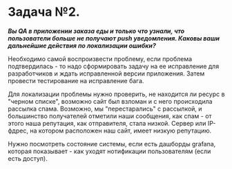 # **Задача №2.**
***Вы QA в приложении заказа еды и только что узнали, что пользователи больше не получают push уведомления. Каковы ваши дальнейшие действия по локализации ошибки?***

Необходимо самой воспроизвести проблему, если проблема подтвердилась - то надо сформировать задачу на ее исправление для разработчиков и ждать исправленной версии приложения. Затем провести тестирование на исправление бага. 

Для локализации проблемы нужно проверить, не находится ли ресурс в "черном списке", возможно сайт был взломан и с него происходила рассылка спама. 
Возможно, мы "перестарались" с рассылкой, и большинство получателей отметили наши сообщения, как спам - от этого наша репутация, как отправителя, стала низкой.
Сервер или IP-фдрес, на котором расположен наш сайт, имеет низкую репутацию. 

Нужно посмотреть состояние системы, если есть дашборды grafana,  которая показывает - как уходят нотификации пользователям (если есть доступ).